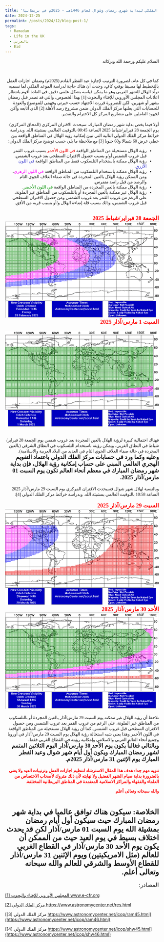 ```yaml
---
title: 'الحساب الفلكي لبداية شهري رمضان وشوال لعام 1446هـ - 2025م في بريطانيا'
date: 2024-12-25
permalink: /posts/2024/12/blog-post-1/
tags:
  - Ramadan
  - Life in the UK
  - بالعربي
  - Eid
---
```

<div dir="rtl"><span style="font-family:Tahoma;">
السلام عليكم ورحمة الله وبركاته

</span></div>
<br>
<div dir="rtl"><span style="font-family:Tahoma;">
كما في كل عام، لضرورة الترتيب لإجازة عيد الفطر القادم (2025م) وضمان اجازات العمل بالتخطيط لها مسبقا بوقتٍ كافٍ، وجدت أن هناك حاجة لدراسة الموعد الفلكي لما نسميه تولّد الهلال للشهر العربي وهو ما يمكن قياسه بشكل علمي دقيق. في العادة أقوم بانتظار اعلانات المجلس الأوروبي للإفتاء والبحوث [1] بهذا الخصوص، والتي قد تصدر قبل رمضان بشهر أو شهرين، لكن للضرورة قررت الاجتهاد حسب خبرتي وفهمي للموضوع والعودة للحسابات التي يعلنها مركز الفلك الدولي ضمن مشروع رصد الأهلة [2] الذي أتابعه وأكن لجهود العاملين على مشاريع المركز كل الاحترام والتقدير.
</span></div>
<br>
<div dir="rtl"><span style="font-family:Tahoma;">
أولا فيما يخص بداية شهر رمضان المبارك، سيحدث الاقتران المركزي (المحاق المركزي) يوم الجمعة 28 فبراير/شباط 2025 الساعة 00:45 بالتوقيت العالمي بمشيئة الله. وبدراسة خرائط مركز الفلك الدولي التالية التي تبين إمكانية رؤية الهلال في المناطق الواقعة بين خطي عرض 60 شمالا و60 جنوبا [3] مع ملاحظة ما يلي حسب توضيح مركز الفلك الدولي:

<ul>
<li>رؤية الهلال مستحيلة من المناطق الواقعة <span style="color: #ee0000;">في اللون الأحمر </span>بسبب غروب القمر قبل غروب الشمس أو/و بسبب حصول الاقتران السطحي بعد غروب الشمس.</li>
<li>رؤية الهلال ممكنة باستخدام التلسكوب فقط من المناطق الواقعة <span style="color: #3333cc;">في اللون الأزرق</span>.</li>
<li>رؤية الهلال ممكنة باستخدام التلسكوب من المناطق الواقعة <span style="color: #ff00ff;">في اللون الزهري</span>، ومن الممكن رؤية الهلال بالعين المجردة في حالة صفاء الغلاف الجوي التام والرصد من قبل راصد متمرس.</li>
<li>رؤية الهلال ممكنة بالعين المجردة من المناطق الواقعة <span style="color: #009000;">في اللون الأخضر</span>.</li>
<li>رؤية الهلال غير ممكنة بالعين المجردة أو بالتلسكوب من المناطق غير الملونة، على الرغم من غروب القمر بعد غروب الشمس ومن حصول الاقتران السطحي قبل غروب الشمس، وذلك بسبب قلة إضاءة الهلال و/أو بسبب قربه من الأفق.</li>

</ul>
</span></div>
<br>
<div dir="rtl"><span style="font-family:Tahoma; font-size:14pt; font-weight: bold; color:red;">الجمعة 28 فبراير/شباط 2025</span></div>
<img src='/images/ram46_1.gif'>

<div dir="rtl"><span style="font-family:Tahoma; font-size:14pt; font-weight: bold; color:red;">السبت 1 مارس/آذار 2025

</span></div>
<img src='/images/ram46_2.gif'>

<br>

<div dir="rtl"><span style="font-family:Tahoma;">
 فهناك احتمالية كبيرة لرؤية الهلال بالعين المجردة بعد غروب شمس يوم الجمعة 28 فبراير/شباط في النطاق الغربي، ويمكن رؤيته باستخدام التلسكوب في النطاق الشرقي (بالعين المجردة  في حالة صفاء الغلاف الجوي التام في العديد من البلاد العربية والاسلامية).
</span></div>

<div dir="rtl"><span style="font-family:Tahoma; font-size:14pt; font-weight: bold;">وعليه وكما ورد في حسابات مركز الفلك الدولي باعتماد التقويم الهجري العالمي المبني على حساب إمكانية رؤية الهلال، فإن بداية شهر رمضان المبارك في معظم أنحاء العالم تكون يوم السبت 01 مارس/آذار 2025.</span></div>
<br>
<div dir="rtl"><span style="font-family:Tahoma;">
وبالنسبة لهلال شهر شوال فسيحدث الاقتران المركزي يوم السبت 29 مارس/آذار 2025 الساعة 10:58 بالتوقيت العالمي بمشيئة الله. وبدراسة خرائط مركز الفلك الدولي [4]:
</span></div>

<br>
<div dir="rtl"><span style="font-family:Tahoma; font-size:14pt; font-weight: bold; color:red;">السبت 29 مارس/آذار 2025</span></div>
<img src='/images/shw46_1.gif'>

<div dir="rtl"><span style="font-family:Tahoma; font-size:14pt; font-weight: bold; color:red;">الأحد 30 مارس/آذار 2025</span></div>
<img src='/images/shw46_2.gif'>

<br>
<br>
<div dir="rtl"><span style="font-family:Tahoma;">نلاحظ أن رؤية الهلال غير ممكنة يوم السبت 29 مارس/آذار بالعين المجردة أو بالتلسكوب من المناطق غير الملونة، على الرغم من غروب القمر بعد غروب الشمس ومن حصول الاقتران السطحي قبل غروب الشمس. كما أن رؤية الهلال مستحيلة من المناطق الواقعة في اللون الأحمر وهذا يعني شبه استحالة رؤية الهلال يوم السبت 29 مارس/آذار في أوروبا وجميع أنحاء العالم العربي والاسلامي وإمكانية رؤيته في القطاع الغربي فقط.</span></div>

<div dir="rtl"><span style="font-family:Tahoma;font-size:14pt; font-weight: bold">وبالتالي فغالباٌ يكون يوم الأحد 30 مارس/آذار اليوم الثلاثين المتمم لشهر رمضان المبارك ويكون أول أيام شهر شوال وعيد الفطر المبارك يوم الإثنين 31 مارس/آذار 2025م.
</span></div>

<br>

<div dir="rtl"><span style="font-family:Tahoma;font-weight: bold; color:red;">
تنويه مهم جدا: هدف هذا المقال الاسترشاد لتنظيم اجازات العمل وترتيبات العيد ولا يعني بالضرورة بداية صيام الشهر الفضيل ولا نهايته لأن ذلك متروك لأصحاب الاختصاص من العلماء والفقهاء والمراكز الاسلامية المعتمدة في المناطق البريطانية المختلفة.

والله سبحانه وتعالى أعلم
</span></div>
<br>

<div dir="rtl"><span style="font-family:Tahoma;font-size:18pt; font-weight: bold">الخلاصة: سيكون هناك توافق عالميا في بداية شهر رمضان المبارك حيث سيكون أول أيام رمضان بمشيئة الله يوم السبت 01 مارس/آذار لكن قد يحدث اختلاف بسيط في يوم العيد حيث من الممكن أن يكون  يوم الأحد 30 مارس/آذار في القطاع الغربي للعالم (مثل الامريكيتين) ويوم الإثنين 31 مارس/آذار للقطاع الأوسط والشرقي للعالم والله سبحانه وتعالى أعلم.
</span></div>

<br>
<div dir="rtl"><span style="font-family:Tahoma;font-size:14pt;">المصادر:</span></div>


[[1] المجلس الأوروبي للإفتاء والبحوث www.e-cfr.org ](https://www.e-cfr.org/)
 
[[2] مركز الفلك الدولي https://www.astronomycenter.net/res.html ](https://www.astronomycenter.net/res.html)

[[3] مركز الفلك الدولي https://www.astronomycenter.net/icop/ram45.html](https://www.astronomycenter.net/icop/ram46.html)

[[4] مركز الفلك الدولي https://www.astronomycenter.net/icop/shw45.html](https://www.astronomycenter.net/icop/shw46.html)

